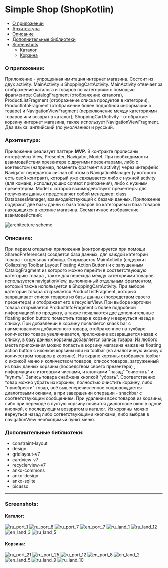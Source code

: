 # Simple Shop (ShopKotlin)

* [О приложении](#about)
* [Архитектура](#architecture)
* [Описание](#description)
* [Дополнительные библиотеки](#libraries)
* [Screenshots](#screenshots)
  * [Каталог](#catalog)
  * [Корзина](#shopping_cart)


### <a name="about"></a>О приложении:
Приложение - упрощенная имитация интернет магазина. 
Состоит из двух activity: MainActivity и ShoppingCartActivity. MainActivity отвечает за отображение каталога и товаров по категориям с помощью фрагментов: CatalogFragment (отображение каталога), ProductListFragment (отображение списка продуктов в категории), ProductInfoFragment (отображение более подробной информации о товаре) и NavigationViewFragment (переключение между категориями товаров или возврат в каталог); ShoppingCartActivity - отображает корзину интернет магазина, также использует NavigationViewFragment.
Два языка: английский (по умолчанию) и русский.

### <a name="architecture"></a>Архитектура:
Приложение реализует паттерн **MVP**. В контракте прописаны интерфейсы View, Presenter, Navigator, Model. При необходимости взаимодействия презентера с другими презентарами, либо с контекстом (например, поменять фрагмент в activity) через интерфейс Navigator передается сигнал об этом в NavigationManager (у которого есть свой контракт), который уже связывается либо с нужной activity (для команд, использующих context приложения), либо с нужным презентером. Model с которой взаимодействуют презентеры для получения данных представляет собой менеджер: class DatabasesManager, взаимодействующий с базами данных. Приложение содержит две базы данных: база товаров по категориям и база товаров находящихся в корзине магазина. 
Схематичное изображение взаимодействий:

![architecture scheme](https://github.com/MyAndroidProjects/ShopKotlin/blob/master/readmeImages/architecture540.png)

### <a name="description"></a>Описание:
При первом открытии приложения (контролируется при помощи SharedPreferences) создается база данных, для каждой категории товара - отдельная таблица. Открывается MainActivity (содержит Collapsing Toolbar Layout Floating Action Button) и  с запущенным CatalogFragment  из которого можно перейти в соответствующую категорию товара , также для перехода между категориями товаров используется navigationView, выполненный отдельным фрагментом, который также используется в ShoppingCartActivity. При выборе категории товара открывается ProductListFragment, который запрашивает список товаров из базы данных (посредством своего презентера) и отображает его в recyclerView. При выборе карточки товара открывается ProductInfoFragment с более подробной информацией по продукту, а также появляются две дополнительные floating action button: поместить товар в корзину и вернуться назад к списку. При добавлении в корзину появляется snack bar с наименованием добавленного товара, отображенное на тулбаре количество товара увеличивается, приложение возвращается назад к списку, в базу данных корзины добавляется запись товара. Из любого места приложения можно попасть в корзину магазина нажав на floating action button с иконкой корзины или на toolbar (на аналогичную иконку с количеством товаров в корзине). 
На экране корзины отображен toolbar с иконкой меню и количеством товаров, список товаров, загруженный из базы данных корзины (посредством своего презентера) , информация с итоговыми числами, и кнопками "назад" "очистить" и "купить". Запись товара снабжена кнопкой "убрать". Соответственно товар можно убрать из корзины, полностью очистить корзину, либо "приобрести" товар, всё вышеперечисленное сопровождается диалоговыми окнами, а при завершении операции - snackbar с соответствующим сообщением. При удалении всех товаров из корзины, либо при переходе в пустую корзину появится диалоговое окно в одной кнопкой, с последующим возвратом в каталог. Из корзины можно вернуться назад либо сответствующими кнопками, либо выбрав в navigationView необходимый пункт меню.

### <a name="libraries"></a>Дополнительные библиотеки:
* constraint-layout
* design
* gridlayout-v7
* cardview-v7
* recyclerview-v7
* anko-commons
* anko-design
* anko-sqlite
* picasso
***
### <a name="screenshots"></a>Screenshots:
#### <a name="catalog"></a>Каталог:
![ru_port_1](https://github.com/MyAndroidProjects/ShopKotlin/blob/master/readmeImages/ru_port_1.png) ![ru_port_8](https://github.com/MyAndroidProjects/ShopKotlin/blob/master/readmeImages/ru_port_8.png) ![ru_port_7](https://github.com/MyAndroidProjects/ShopKotlin/blob/master/readmeImages/ru_port_7.png) ![en_port_7](https://github.com/MyAndroidProjects/ShopKotlin/blob/master/readmeImages/en_port_7.png) 
![ru_land_1](https://github.com/MyAndroidProjects/ShopKotlin/blob/master/readmeImages/ru_land_1.png) ![ru_land_12](https://github.com/MyAndroidProjects/ShopKotlin/blob/master/readmeImages/ru_land_12.png) ![en_land_3](https://github.com/MyAndroidProjects/ShopKotlin/blob/master/readmeImages/en_land_3.png) ![ru_land_5](https://github.com/MyAndroidProjects/ShopKotlin/blob/master/readmeImages/ru_land_5.png) 

#### <a name="shopping_cart"></a>Корзина:
![ru_port_21](https://github.com/MyAndroidProjects/ShopKotlin/blob/master/readmeImages/ru_port_21.png) ![ru_port_25](https://github.com/MyAndroidProjects/ShopKotlin/blob/master/readmeImages/ru_port_25.png) ![ru_port_12](https://github.com/MyAndroidProjects/ShopKotlin/blob/master/readmeImages/ru_port_12.png) ![en_port_8](https://github.com/MyAndroidProjects/ShopKotlin/blob/master/readmeImages/en_port_8.png) 
![en_land_2](https://github.com/MyAndroidProjects/ShopKotlin/blob/master/readmeImages/en_land_2.png) ![en_land_5](https://github.com/MyAndroidProjects/ShopKotlin/blob/master/readmeImages/en_land_5.png) ![ru_land_9](https://github.com/MyAndroidProjects/ShopKotlin/blob/master/readmeImages/ru_land_9.png) ![ru_land_10](https://github.com/MyAndroidProjects/ShopKotlin/blob/master/readmeImages/ru_land_10.png) 
